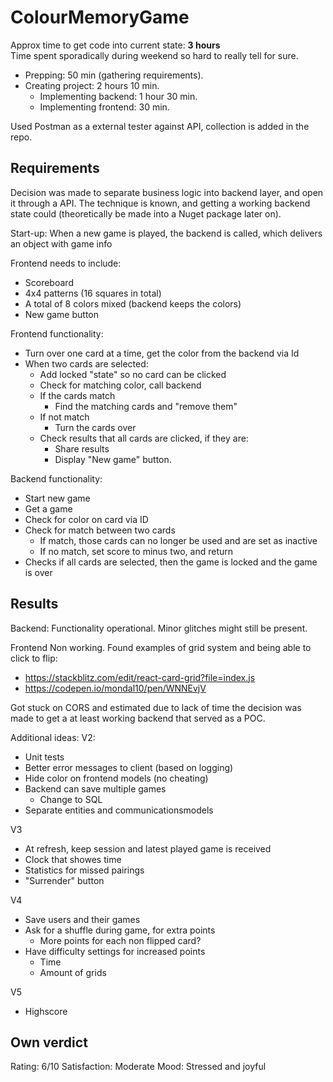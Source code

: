 # ColourMemoryGame

Approx time to get code into current state: **3 hours**<br />
Time spent sporadically during weekend so hard to really tell for sure.

- Prepping: 50 min (gathering requirements).
- Creating project: 2 hours 10 min. 
  - Implementing backend: 1 hour 30 min.
  - Implementing frontend: 30 min.

Used Postman as a external tester against API, collection is added in the repo.

## Requirements
Decision was made to separate business logic into backend layer, and open it through a API.
The technique is known, and getting a working backend state could (theoretically be made into a Nuget package later on).

Start-up:
When a new game is played, the backend is called, which delivers an object with game info

Frontend needs to include:
- Scoreboard
- 4x4 patterns (16 squares in total)
- A total of 8 colors mixed (backend keeps the colors)
- New game button

Frontend functionality:
- Turn over one card at a time, get the color from the backend via Id
- When two cards are selected:
  - Add locked "state" so no card can be clicked
  - Check for matching color, call backend
  - If the cards match
    - Find the matching cards and "remove them"
  - If not match
    - Turn the cards over
  - Check results that all cards are clicked, if they are:
    - Share results
    - Display "New game" button.

Backend functionality:
- Start new game
- Get a game
- Check for color on card via ID
- Check for match between two cards
  - If match, those cards can no longer be used and are set as inactive
  - If no match, set score to minus two, and return
- Checks if all cards are selected, then the game is locked and the game is over

## Results

Backend:
Functionality operational. Minor glitches might still be present.

Frontend
Non working. Found examples of grid system and being able to click to flip:
* https://stackblitz.com/edit/react-card-grid?file=index.js
* https://codepen.io/mondal10/pen/WNNEvjV

Got stuck on CORS and estimated due to lack of time the decision was made to get a at least working backend that served as a POC.

Additional ideas:
V2:
- Unit tests
- Better error messages to client (based on logging)
- Hide color on frontend models (no cheating)
- Backend can save multiple games
  - Change to SQL 
- Separate entities and communicationsmodels

V3
- At refresh, keep session and latest played game is received
- Clock that showes time
- Statistics for missed pairings
- "Surrender" button

V4
- Save users and their games
- Ask for a shuffle during game, for extra points
  - More points for each non flipped card?
- Have difficulty settings for increased points
	- Time
	- Amount of grids

V5
- Highscore 

## Own verdict
Rating: 6/10
Satisfaction: Moderate
Mood: Stressed and joyful
